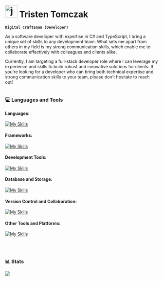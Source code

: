 # <img alt="jojo" width="40px" src="https://media0.giphy.com/media/v1.Y2lkPTc5MGI3NjExNTc4M2YyM2UwNDRmODQzMDZlOTQwZjNmZTcyZjk5YzdmZmY0MmE4YSZjdD1z/rtRflhLVzbNWU/giphy.gif"/> Tristen Tomczak

**`Digital Craftsman (Developer)`**

As a software developer with expertise in C# and TypeScript, I bring a unique set of skills to any development team. What sets me apart from others in my field is my strong communication skills, which enable me to collaborate effectively with colleagues and clients alike.

Currently, I am targeting a full-stack developer role where I can leverage my experience and skills to build robust and innovative solutions for clients. If you're looking for a developer who can bring both technical expertise and strong communication skills to your team, please don't hesitate to reach out!

#

### :computer: Languages and Tools

#### Languages:
[![My Skills](https://skillicons.dev/icons?i=cs,ts,css,html,js)](https://skillicons.dev)

#### Frameworks:
[![My Skills](https://skillicons.dev/icons?i=dotnet,angular,bootstrap,tailwind,jquery,astro)](https://skillicons.dev)

#### Development Tools:
[![My Skills](https://skillicons.dev/icons?i=visualstudio,neovim,postman,powershell)](https://skillicons.dev)

#### Database and Storage:
[![My Skills](https://skillicons.dev/icons?i=sqlite,mysql,azure)](https://skillicons.dev)

#### Version Control and Collaboration:
[![My Skills](https://skillicons.dev/icons?i=gitlab,github,git)](https://skillicons.dev)

#### Other Tools and Platforms:
[![My Skills](https://skillicons.dev/icons?i=docker,godot,wordpress)](https://skillicons.dev)

<br />

#

### :bar_chart: Stats

<img src="https://github-readme-stats.vercel.app/api?username=ttomczak3&show_icons=true&theme=tokyonight"/>
